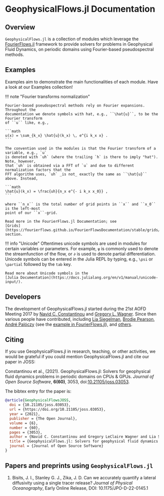 # GeophysicalFlows.jl Documentation

## Overview

`GeophysicalFlows.jl` is a collection of modules which leverage the
[FourierFlows.jl](https://github.com/FourierFlows/FourierFlows.jl) framework to provide
solvers for problems in Geophysical Fluid Dynamics, on periodic domains using Fourier-based pseudospectral methods.


## Examples

Examples aim to demonstrate the main functionalities of each module. Have a look at our Examples collection!


!!! note "Fourier transforms normalization"

    Fourier-based pseudospectral methods rely on Fourier expansions. Throughout the
    documentation we denote symbols with hat, e.g., ``\hat{u}``, to be the Fourier transform
    of ``u`` like, e.g.,

    ```math
    u(x) = \sum_{k_x} \hat{u}(k_x) \, e^{i k_x x} .
    ```

    The convention used in the modules is that the Fourier transform of a variable, e.g., `u`
    is denoted with `uh` (where the trailing `h` is there to imply "hat"). Note, however,
    that `uh` is obtained via a FFT of `u` and due to different normalization factors that the
    FFT algorithm uses, `uh` _is not_ exactly the same as ``\hat{u}`` above. Instead,

    ```math
    \hat{u}(k_x) = \frac{𝚞𝚑}{n_x e^{- i k_x x_0}} ,
    ```

    where ``n_x`` is the total number of grid points in ``x`` and ``x_0`` is the left-most
    point of our ``x``-grid.

    Read more in the FourierFlows.jl Documentation; see
    [Grids](https://fourierflows.github.io/FourierFlowsDocumentation/stable/grids/) section.


!!! info "Unicode"
    Oftentimes unicode symbols are used in modules for certain variables or parameters. For
    example, `ψ` is commonly used to denote the  streamfunction of the flow, or `∂` is used
    to denote partial differentiation. Unicode symbols can be entered in the Julia REPL by
    typing, e.g., `\psi` or `\partial` followed by the `tab` key.

    Read more about Unicode symbols in the
    [Julia Documentation](https://docs.julialang.org/en/v1/manual/unicode-input/).


## Developers

The development of GeophysicalFlows.jl started during the 21st AOFD Meeting 2017 by [Navid C. Constantinou](http://www.navidconstantinou.com)
and [Gregory L. Wagner](https://glwagner.github.io). Since then various people have contributed, including
[Lia Siegelman](https://scholar.google.com/citations?user=BQJtj6sAAAAJ), [Brodie Pearson](https://brodiepearson.github.io),
[André Palóczy](https://scholar.google.com/citations?user=o4tYEH8AAAAJ) (see the
[example in FourierFlows.jl](https://fourierflows.github.io/FourierFlowsDocumentation/stable/literated/OneDShallowWaterGeostrophicAdjustment/)),
and [others](https://github.com/FourierFlows/GeophysicalFlows.jl/graphs/contributors).


## Citing

If you use GeophysicalFlows.jl in research, teaching, or other activities, we would be grateful
if you could mention GeophysicalFlows.jl and cite our paper in JOSS:

Constantinou et al., (2021). GeophysicalFlows.jl: Solvers for geophysical fluid dynamics problems in periodic domains on CPUs & GPUs. _Journal of Open Source Software_, **6(60)**, 3053, doi:[10.21105/joss.03053](https://doi.org/10.21105/joss.03053).

The bibtex entry for the paper is:

```bibtex
@article{GeophysicalFlowsJOSS,
  doi = {10.21105/joss.03053},
  url = {https://doi.org/10.21105/joss.03053},
  year = {2021},
  publisher = {The Open Journal},
  volume = {6},
  number = {60},
  pages = {3053},
  author = {Navid C. Constantinou and Gregory LeClaire Wagner and Lia Siegelman and Brodie C. Pearson and André Palóczy},
  title = {GeophysicalFlows.jl: Solvers for geophysical fluid dynamics problems in periodic domains on CPUs \& GPUs},
  journal = {Journal of Open Source Software}
}
```

## Papers and preprints using `GeophysicalFlows.jl`

1. Bisits, J. I., Stanley G. J., Zika, J. D. Can we accurately quantify a lateral diffusivity using a single tracer release? _Journal of Physical Oceanography_, Early Online Release, DOI: 10.1175/JPO-D-22-0145.1
